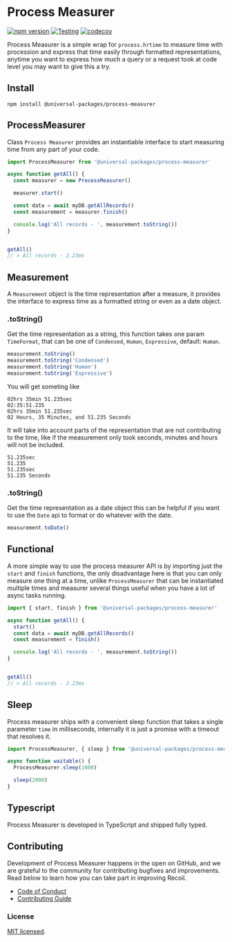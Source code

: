 # Process Measurer
[![npm version](https://badge.fury.io/js/@universal-packages%2Fprocess-measurer.svg)](https://www.npmjs.com/package/@universal-packages/process-measurer)
[![Testing](https://github.com/Universal-Packages/universal-process-measurer/actions/workflows/testing.yml/badge.svg)](https://github.com/Universal-Packages/universal-process-measurer/actions/workflows/testing.yml)
[![codecov](https://codecov.io/gh/Universal-Packages/process-measurer/branch/main/graph/badge.svg?token=CXPJSN8IGL)](https://codecov.io/gh/Universal-Packages/universal-process-measurer)

Process Measurer is a simple wrap for `process.hrtime` to measure time with procession and express that time easily through formatted representations, anytime you want to express how much a query or a request took at code level you may want to give this a try.

## Install

```shell
npm install @universal-packages/process-measurer
```

## ProcessMeasurer

Class `Process Measurer` provides an instantiable interface to start measuring time from any part of your code.

```js
import ProcessMeasurer from '@universal-packages/process-measurer'

async function getAll() {
  const measurer = new ProcessMeasurer()

  measurer.start()

  const data = await myDB.getAllRecords()
  const measurement = measurer.finish()

  console.log('All records - ', measurement.toString())
}


getAll()
// > All records - 2.23ms
```

## Measurement

A `Measurement` object is the time representation after a measure, it provides the interface to express time as a formatted string or even as a date object.

### .toString()

Get the time representation as a string, this function takes one param `TimeFormat`, that can be one of `Condensed`, `Human`, `Expressive`, default: `Human`.

```js
measurement.toString()
measurement.toString('Condensed')
measurement.toString('Human')
measurement.toString('Expressive')
```

You will get someting like

```
02hrs 35min 51.235sec
02:35:51.235
02hrs 35min 51.235sec
02 Hours, 35 Minutes, and 51.235 Seconds
```

It will take into account parts of the representation that are not contributing to the time, like if the measurement only took seconds, minutes and hours will not be included.

```
51.235sec
51.235
51.235sec
51.235 Seconds
```

### .toString()

Get the time representation as a date object this can be helpful if you want to use the `Date` api to format or do whatever with the date.

```js
measurement.toDate()
```

## Functional

A more simple way to use the process measurer API is by importing just the `start` and `finish` functions, the only disadvantage here is that you can only measure one thing at a time, unlike `ProcessMeasurer` that can be instantiated multiple times and measurer several things useful when you have a lot of async tasks running.

```ts
import { start, finish } from '@universal-packages/process-measurer'

async function getAll() {
  start()
  const data = await myDB.getAllRecords()
  const measurement = finish()

  console.log('All records - ', measurement.toString())
}


getAll()
// > All records - 2.23ms
```

## Sleep

Process measurer ships with a convenient sleep function that takes a single parameter `time` in milliseconds, internally it is just a promise with a timeout that resolves it.


```js
import ProcessMeasurer, { sleep } from '@universal-packages/process-measurer'

async function waitable() {
  ProcessMeasurer.sleep(1000)

  sleep(2000)
}

```

## Typescript

Process Measurer is developed in TypeScript and shipped fully typed.

## Contributing

Development of Process Measurer happens in the open on GitHub, and we are grateful to the community for contributing bugfixes and improvements. Read below to learn how you can take part in improving Recoil.

- [Code of Conduct](./CODE_OF_CONDUCT.md)
- [Contributing Guide](./CONTRIBUTING.md)

### License

[MIT licensed](./LICENSE).

